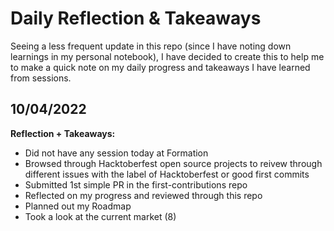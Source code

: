 # Daily Reflection & Takeaways

Seeing a less frequent update in this repo (since I have noting down learnings in my personal notebook), I have decided to create this to help me to make a quick note on my daily progress and takeaways I have learned from sessions. 

<!-- 

## Date: MM/DD/YYYY

**Reflection + Takeaways:**


newest at top, oldest at bottom

 -->

 ## 10/04/2022

**Reflection + Takeaways:**
- Did not have any session today at Formation
- Browsed through Hacktoberfest open source projects to reivew through different issues with the label of Hacktoberfest or good first commits 
- Submitted 1st simple PR in the first-contributions repo 
- Reflected on my progress and reviewed through this repo 
- Planned out my Roadmap 
- Took a look at the current market (8)